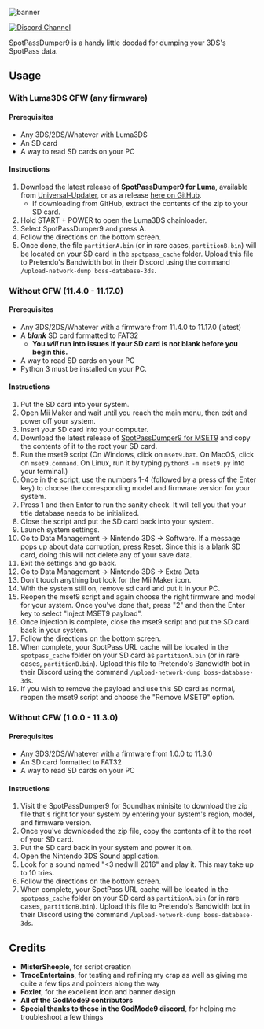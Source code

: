 ![banner](https://i.ibb.co/7zVmf7m/Spot-Pass-Dumper9-banner.png)

[![Discord Channel][discord-badge]][discord]

[discord]: https://discord.gg/537RyPNmSg
[discord-badge]: https://img.shields.io/discord/1209201515063943219?color=%237289DA&logo=discord&logoColor=%23FFFFFF

SpotPassDumper9 is a handy little doodad for dumping your 3DS's SpotPass data.

## Usage

### With Luma3DS CFW (any firmware)

#### Prerequisites
* Any 3DS/2DS/Whatever with Luma3DS
* An SD card
* A way to read SD cards on your PC

#### Instructions

1. Download the latest release of **SpotPassDumper9 for Luma**, available from [Universal-Updater](https://universal-team.net/projects/universal-updater.html), or as a release [here on GitHub](https://github.com/MisterSheeple/SpotPassDumper9/releases/download/v1.1/SpotPassDumper9_v1.1_Luma.zip).
   * If downloading from GitHub, extract the contents of the zip to your SD card.
2. Hold START + POWER to open the Luma3DS chainloader.
3. Select SpotPassDumper9 and press A.
4. Follow the directions on the bottom screen.
5. Once done, the file `partitionA.bin` (or in rare cases, `partitionB.bin`) will be located on your SD card in the `spotpass_cache` folder. Upload this file to Pretendo's Bandwidth bot in their Discord using the command `/upload-network-dump boss-database-3ds`.

### Without CFW (11.4.0 - 11.17.0)

#### Prerequisites
* Any 3DS/2DS/Whatever with a firmware from 11.4.0 to 11.17.0 (latest)
* A ***blank*** SD card formatted to FAT32
    * **You *will* run into issues if your SD card is not blank before you begin this.**
* A way to read SD cards on your PC
* Python 3 must be installed on your PC.

#### Instructions
1. Put the SD card into your system.
2. Open Mii Maker and wait until you reach the main menu, then exit and power off your system.
3. Insert your SD card into your computer.
4. Download the latest release of [SpotPassDumper9 for MSET9](https://github.com/MisterSheeple/SpotPassDumper9/releases/download/v1.1/SpotPassDumper9_v1.1_MSET9.zip) and copy the contents of it to the root your SD card.
5. Run the mset9 script (On Windows, click on `mset9.bat`. On MacOS, click on `mset9.command`. On Linux, run it by typing `python3 -m mset9.py` into your terminal.)
6. Once in the script, use the numbers 1-4 (followed by a press of the Enter key) to choose the corresponding model and firmware version for your system.
7. Press 1 and then Enter to run the sanity check. It will tell you that your title database needs to be initialized.
8. Close the script and put the SD card back into your system.
9. Launch system settings.
10. Go to Data Management -> Nintendo 3DS -> Software. If a message pops up about data corruption, press Reset. Since this is a blank SD card, doing this will not delete any of your save data.
11. Exit the settings and go back.
12. Go to Data Management -> Nintendo 3DS -> Extra Data
13. Don't touch anything but look for the Mii Maker icon.
14. With the system still on, remove sd card and put it in your PC.
15. Reopen the mset9 script and again choose the right firmware and model for your system. Once you've done that, press "2" and then the Enter key to select "Inject MSET9 payload".
16. Once injection is complete, close the mset9 script and put the SD card back in your system.
17. Follow the directions on the bottom screen.
18. When complete, your SpotPass URL cache will be located in the `spotpass_cache` folder on your SD card as `partitionA.bin` (or in rare cases, `partitionB.bin`). Upload this file to Pretendo's Bandwidth bot in their Discord using the command `/upload-network-dump boss-database-3ds`.
19. If you wish to remove the payload and use this SD card as normal, reopen the mset9 script and choose the "Remove MSET9" option.

### Without CFW (1.0.0 - 11.3.0)

#### Prerequisites
* Any 3DS/2DS/Whatever with a firmware from 1.0.0 to 11.3.0
* An SD card formatted to FAT32
* A way to read SD cards on your PC

#### Instructions
1. Visit the SpotPassDumper9 for Soundhax minisite to download the zip file that's right for your system by entering your system's region, model, and firmware version.
2. Once you've downloaded the zip file, copy the contents of it to the root of your SD card.
3. Put the SD card back in your system and power it on.
4. Open the Nintendo 3DS Sound application.
5. Look for a sound named "<3 nedwill 2016" and play it. This may take up to 10 tries.
6. Follow the directions on the bottom screen.
7. When complete, your SpotPass URL cache will be located in the `spotpass_cache` folder on your SD card as `partitionA.bin` (or in rare cases, `partitionB.bin`). Upload this file to Pretendo's Bandwidth bot in their Discord using the command `/upload-network-dump boss-database-3ds`.

## Credits
* **MisterSheeple**, for script creation
* **TraceEntertains**, for testing and refining my crap as well as giving me quite a few tips and pointers along the way
* **Foxlet**, for the excellent icon and banner design
* **All of the GodMode9 contributors**
* **Special thanks to those in the GodMode9 discord**, for helping me troubleshoot a few things
